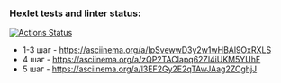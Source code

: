 ### Hexlet tests and linter status:
[![Actions Status](https://github.com/Eserian/frontend-testing-react-project-lvl1/workflows/hexlet-check/badge.svg)](https://github.com/Eserian/frontend-testing-react-project-lvl1/actions)

* 1-3 шаг - https://asciinema.org/a/IpSvewwD3y2w1wHBAl9OxRXLS
* 4 шаг - https://asciinema.org/a/zQP2TACIapq62Zl4iUKM5YUhF
* 5 шаг - https://asciinema.org/a/l3EF2Gy2E2qTAwJAag2ZCghjJ

